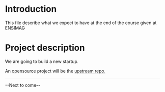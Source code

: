 # Introduction

This file describe what we expect to have at the end of the course given at ENSIMAG

# Project description

We are going to build a new startup.

An opensource project will be the [upstream repo.](https://github.com/uggla/cloud_native_app)


---

--Next to come--
